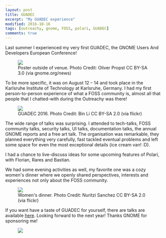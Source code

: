 ```yaml
---
layout: post
title: GUADEC
excerpt: "My GUADEC experience"
modified: 2016-10-16
tags: [outreachy, gnome, FOSS, polari, GUADEC]
comments: true
---
```

<p>Last summer I experienced my very first GUADEC, the GNOME Users And Developers European Conference! </p>
<figure>
    <a href="https://www.gnome.org/wp-content/uploads/2016/09/Poster-outside-of-venue.jpg" title="!">
        <img src="https://www.gnome.org/wp-content/uploads/2016/09/Poster-outside-of-venue.jpg">
    </a>
	<figcaption>Poster outside of venue. Photo Credit: Oliver Propst CC BY-SA 3.0 (via gnome.org/news)</figcaption>
</figure>
<p>To be more specific, it was on August 12 – 14 and took place in the Karlsruhe Institute of Technology at Karlsruhe, Germany.
I had my first person-to-person experience of what a FOSS community is, almost all that people that I chatted-with during the Outreachy was there!</p>
<figure>
    <a href="https://c7.staticflickr.com/9/8280/28774493630_83b6794674_k.jpg" title="Where's Wally?">
        <img src="https://c7.staticflickr.com/9/8280/28774493630_83b6794674_k.jpg">
    </a>
	<figcaption>GUADEC 2016. Photo Credit: Bin Li CC BY-SA 2.0 (via flickr)</figcaption>
</figure>
<p> 
The wide range of talks was surprising. I attended to tech-talks, FOSS community talks, security talks, UI talks, documentation talks, the annual GNOME reports and a free art talk. The organisation was remarkable, they planned everything very carefully, fast tackled eventual problems and left some space for even the most exceptional details (ice cream van! :D). </p>
<p>
    I had a chance to live-discuss ideas for some upcoming features of Polari, with Florian, Rares and Bastian. 
</p>
<p> 
    We had some evening activities as well, my favorite one was a cozy women's dinner where we openly shared perspectives, interests and experiences not only about the FOSS community.
</p>
<figure>
<a href="https://c4.staticflickr.com/9/8305/29328747835_7712d22158_k.jpg" title="!">
    <img src="https://c4.staticflickr.com/9/8305/29328747835_7712d22158_k.jpg">
  </a>
	<figcaption>Women's dinner. Photo Credit: Nuritzi Sanchez CC BY-SA 2.0 (via flickr)</figcaption>
</figure>
<p> If you want have a taste of GUADEC for yourself, there are talks are available <a href="https://2016.guadec.org/schedule">here</a>. Looking forward to the next year! Thanks GNOME for sponsoring me! </p>
<figure>
<img src="http://i.imgur.com/zvHy4Ui.png" style="margin: 0 auto; display: block;">
</figure>

